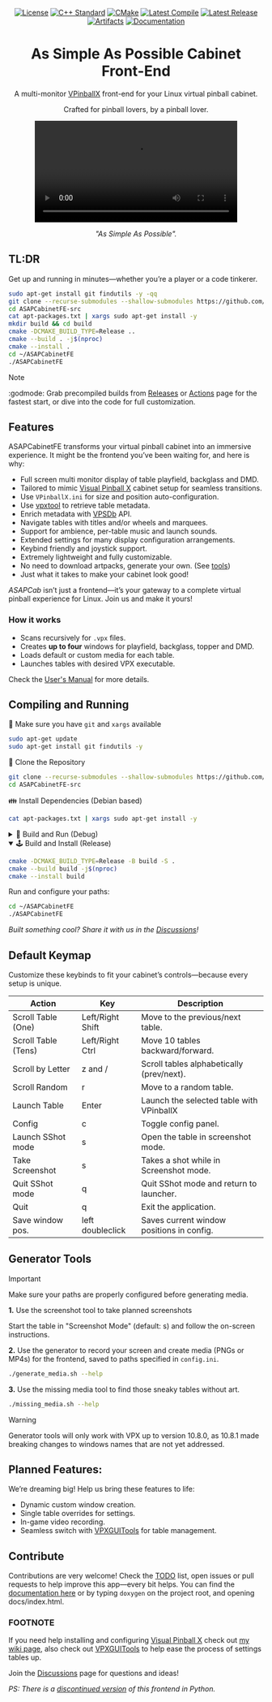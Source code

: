 <div align="center">
  
<!-- [![GitHub stars](https://img.shields.io/github/stars/surtarso/ASAPCabinetFE.svg?style=social)](https://github.com/surtarso/ASAPCabinetFE/stargazers)
[![GitHub forks](https://img.shields.io/github/forks/surtarso/ASAPCabinetFE.svg?style=social)](https://github.com/surtarso/ASAPCabinetFE/network/members) -->
[![License](https://img.shields.io/github/license/surtarso/ASAPCabinetFE.svg)](https://github.com/surtarso/ASAPCabinetFE/blob/main/LICENSE)
[![C++ Standard](https://img.shields.io/badge/C++-17-blue.svg?logo=c%2B%2B&logoColor=white)](https://en.cppreference.com/w/cpp/17)
[![CMake](https://img.shields.io/badge/CMake-3.x-orange?logo=cmake&logoColor=white)](https://cmake.org/)
[![Latest Compile](https://github.com/surtarso/ASAPCabinetFE/actions/workflows/compile_release.yml/badge.svg?branch=main)](https://github.com/surtarso/ASAPCabinetFE/actions/workflows/compile_release.yml)
[![Latest Release](https://img.shields.io/github/v/release/surtarso/ASAPCabinetFE)](https://github.com/surtarso/ASAPCabinetFE/releases)
[![Artifacts](https://img.shields.io/badge/Artifacts-Releases-lightgrey)](https://github.com/surtarso/ASAPCabinetFE/actions)
[![Documentation](https://img.shields.io/badge/Docs-Doxygen-blueviolet)](https://surtarso.github.io/ASAPCabinetFE/)

</div>

<h1 align="center">As Simple As Possible Cabinet Front-End</h1>

<p align="center">A multi-monitor <a href="https://github.com/vpinball/vpinball">VPinballX</a> front-end for your Linux virtual pinball cabinet.</p>
<p align="center">Crafted for pinball lovers, by a pinball lover.</p>

<div align="center">
  <video src="https://github.com/user-attachments/assets/019e4170-94f2-464c-9209-4754ba87a029" width="400" />
</div>

<p align="center"><i>"As Simple As Possible".</i></p>

## TL:DR
Get up and running in minutes—whether you’re a player or a code tinkerer.
```sh
sudo apt-get install git findutils -y -qq
git clone --recurse-submodules --shallow-submodules https://github.com/surtarso/ASAPCabinetFE.git ASAPCabinetFE-src
cd ASAPCabinetFE-src
cat apt-packages.txt | xargs sudo apt-get install -y
mkdir build && cd build
cmake -DCMAKE_BUILD_TYPE=Release ..
cmake --build . -j$(nproc)
cmake --install .
cd ~/ASAPCabinetFE
./ASAPCabinetFE
```

> [!NOTE]
> :godmode: Grab precompiled builds from [Releases](https://github.com/surtarso/ASAPCabinetFE/releases) or [Actions](https://github.com/surtarso/ASAPCabinetFE/actions) page for the fastest start, or dive into the code for full customization.

## Features
ASAPCabinetFE transforms your virtual pinball cabinet into an immersive experience. It might be the frontend you’ve been waiting for, and here is why:

- Full screen multi monitor display of table playfield, backglass and DMD.
- Tailored to mimic [Visual Pinball X](https://github.com/vpinball/vpinball) cabinet setup for seamless transitions.
- Use `VPinballX.ini` for size and position auto-configuration.
- Use [vpxtool](https://github.com/francisdb/vpxtool) to retrieve table metadata.
- Enrich metadata with [VPSDb](https://virtual-pinball-spreadsheet.web.app/) API.
- Navigate tables with titles and/or wheels and marquees.
- Support for ambience, per-table music and launch sounds.
- Extended settings for many display configuration arrangements.
- Keybind friendly and joystick support.
- Extremely lightweight and fully customizable.
- No need to download artpacks, generate your own. (See [tools](#generator-tools))
- Just what it takes to make your cabinet look good!

_ASAPCab_ isn’t just a frontend—it’s your gateway to a complete virtual pinball experience for Linux. Join us and make it yours!

### How it works
- Scans recursively for `.vpx` files.
- Creates **up to four** windows for playfield, backglass, topper and DMD.
- Loads default or custom media for each table.
- Launches tables with desired VPX executable.

Check the [User's Manual](UserManual.md) for more details.
## Compiling and Running

👫 Make sure you have `git` and `xargs` available
```sh
sudo apt-get update
sudo apt-get install git findutils -y
```

💏 Clone the Repository
```sh
git clone --recurse-submodules --shallow-submodules https://github.com/surtarso/ASAPCabinetFE.git ASAPCabinetFE-src
cd ASAPCabinetFE-src
```

👪 Install Dependencies (Debian based)
```sh
cat apt-packages.txt | xargs sudo apt-get install -y
```
<details>
<summary>🐞 Build and Run (Debug)</summary>

For debugging, build with the `Debug` configuration to include symbols and run directly from the build folder.

```sh
cmake -DCMAKE_BUILD_TYPE=Debug -B build -S .
cmake --build build -j$(nproc)
cd build
./ASAPCabinetFE
```
</details>

<details open>
<summary>🕹️ Build and Install (Release)</summary>
  
```sh
cmake -DCMAKE_BUILD_TYPE=Release -B build -S .
cmake --build build -j$(nproc)
cmake --install build
```

Run and configure your paths:
```sh
cd ~/ASAPCabinetFE
./ASAPCabinetFE
```
</details>

_Built something cool? Share it with us in the [Discussions](https://github.com/surtarso/ASAPCabinetFE/discussions)!_

## Default Keymap
Customize these keybinds to fit your cabinet’s controls—because every setup is unique.

| Action             |        Key       | Description                               |
|--------------------|------------------|-------------------------------------------|
| Scroll Table (One) | Left/Right Shift | Move to the previous/next table.          |
| Scroll Table (Tens)| Left/Right Ctrl  | Move 10 tables backward/forward.          |
| Scroll by Letter   | z and /          | Scroll tables alphabetically (prev/next). |
| Scroll Random      | r                | Move to a random table.                   |
| Launch Table       | Enter            | Launch the selected table with VPinballX  |
| Config             | c                | Toggle config panel.                      |
| Launch SShot mode  | s                | Open the table in screenshot mode.        |
| Take Screenshot    | s                | Takes a shot while in Screenshot mode.    |
| Quit SShot mode    | q                | Quit SShot mode and return to launcher.   |
| Quit               | q                | Exit the application.                     |
| Save window pos.   | left doubleclick | Saves current window positions in config. |

## Generator Tools
> [!IMPORTANT]
> Make sure your paths are properly configured before generating media.

**1.** Use the screenshot tool to take planned screenshots

Start the table in "Screenshot Mode" (default: s) and follow the on-screen instructions.

**2.** Use the generator to record your screen and create media (PNGs or MP4s) for the frontend, saved to paths specified in `config.ini`.
```sh
./generate_media.sh --help
```

**3.** Use the missing media tool to find those sneaky tables without art.
```sh
./missing_media.sh --help
```
>[!WARNING]
>Generator tools will only work with VPX up to version 10.8.0, as 10.8.1 made breaking changes to windows names that are not yet addressed.

## Planned Features:
We’re dreaming big! Help us bring these features to life:

- Dynamic custom window creation.
- Single table overrides for settings.
- In-game video recording.
- Seamless switch with [VPXGUITools](https://github.com/surtarso/vpx-gui-tools) for table management.

## Contribute
Contributions are very welcome! Check the [TODO](TODO) list, open issues or pull requests to help improve this app—every bit helps.
You can find the [documentation here](surtarso.github.io/ASAPCabinetFE/) or by typing `doxygen` on the project root, and opening docs/index.html.

### FOOTNOTE
If you need help installing and configuring [Visual Pinball X](https://github.com/vpinball/vpinball) check out [my wiki page](https://github.com/surtarso/vpx-gui-tools/wiki/Visual-Pinball-X-on-Debian-Linux), also check out [VPXGUITools](https://github.com/surtarso/vpx-gui-tools/) to help ease the process of settings tables up.

Join the [Discussions](https://github.com/surtarso/ASAPCabinetFE/discussions) page for questions and ideas!

_PS: There is a [discontinued version](https://github.com/surtarso/asap-cabinet-fe) of this frontend in Python._
